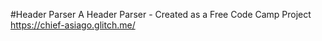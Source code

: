 #Header Parser
A Header Parser - Created as a Free Code Camp Project
<br>
https://chief-asiago.glitch.me/
